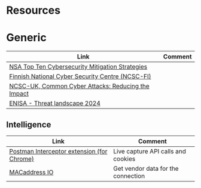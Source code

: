 # Resources

# Generic

| Link      | Comment      |
| ------------- | ------------- |
| [NSA Top Ten Cybersecurity Mitigation Strategies](https://www.nsa.gov/portals/75/documents/what-we-do/cybersecurity/professional-resources/csi-nsas-top10-cybersecurity-mitigation-strategies.pdf)  |  |
| [Finnish National Cyber Security Centre (NCSC-FI)](https://www.kyberturvallisuuskeskus.fi/en/ncsc-news/instructions-and-guides/instructions-and-manuals-private-individuals)  |  |
| [NCSC-UK, Common Cyber Attacks: Reducing the Impact](https://www.ncsc.gov.uk/guidance/white-papers/common-cyber-attacks-reducing-impact)  |  |
| [ENISA - Threat landscape 2024](https://www.enisa.europa.eu/publications/enisa-threat-landscape-2024)  |  |


## Intelligence

| Link      | Comment      |
| ------------- | ------------- |
|  [Postman Interceptor extension (for Chrome)](https://chromewebstore.google.com/detail/postman-interceptor/aicmkgpgakddgnaphhhpliifpcfhicfo) | Live capture API calls and cookies |
|  [MACaddress IO](https://macaddress.io/) | Get vendor data for the connection |
